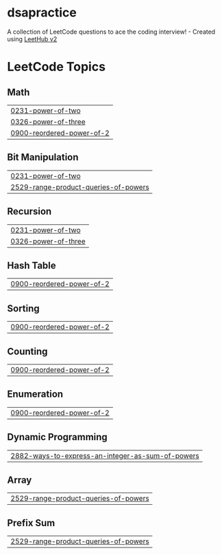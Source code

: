 # dsapractice
A collection of LeetCode questions to ace the coding interview! - Created using [LeetHub v2](https://github.com/arunbhardwaj/LeetHub-2.0)

<!---LeetCode Topics Start-->
# LeetCode Topics
## Math
|  |
| ------- |
| [0231-power-of-two](https://github.com/shizuka25/dsapractice/tree/master/0231-power-of-two) |
| [0326-power-of-three](https://github.com/shizuka25/dsapractice/tree/master/0326-power-of-three) |
| [0900-reordered-power-of-2](https://github.com/shizuka25/dsapractice/tree/master/0900-reordered-power-of-2) |
## Bit Manipulation
|  |
| ------- |
| [0231-power-of-two](https://github.com/shizuka25/dsapractice/tree/master/0231-power-of-two) |
| [2529-range-product-queries-of-powers](https://github.com/shizuka25/dsapractice/tree/master/2529-range-product-queries-of-powers) |
## Recursion
|  |
| ------- |
| [0231-power-of-two](https://github.com/shizuka25/dsapractice/tree/master/0231-power-of-two) |
| [0326-power-of-three](https://github.com/shizuka25/dsapractice/tree/master/0326-power-of-three) |
## Hash Table
|  |
| ------- |
| [0900-reordered-power-of-2](https://github.com/shizuka25/dsapractice/tree/master/0900-reordered-power-of-2) |
## Sorting
|  |
| ------- |
| [0900-reordered-power-of-2](https://github.com/shizuka25/dsapractice/tree/master/0900-reordered-power-of-2) |
## Counting
|  |
| ------- |
| [0900-reordered-power-of-2](https://github.com/shizuka25/dsapractice/tree/master/0900-reordered-power-of-2) |
## Enumeration
|  |
| ------- |
| [0900-reordered-power-of-2](https://github.com/shizuka25/dsapractice/tree/master/0900-reordered-power-of-2) |
## Dynamic Programming
|  |
| ------- |
| [2882-ways-to-express-an-integer-as-sum-of-powers](https://github.com/shizuka25/dsapractice/tree/master/2882-ways-to-express-an-integer-as-sum-of-powers) |
## Array
|  |
| ------- |
| [2529-range-product-queries-of-powers](https://github.com/shizuka25/dsapractice/tree/master/2529-range-product-queries-of-powers) |
## Prefix Sum
|  |
| ------- |
| [2529-range-product-queries-of-powers](https://github.com/shizuka25/dsapractice/tree/master/2529-range-product-queries-of-powers) |
<!---LeetCode Topics End-->